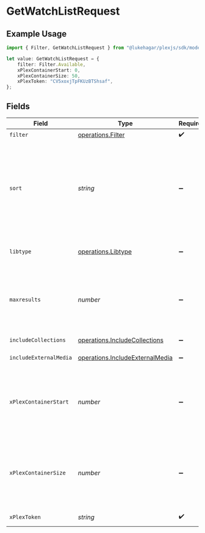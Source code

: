 # GetWatchListRequest

## Example Usage

```typescript
import { Filter, GetWatchListRequest } from "@lukehagar/plexjs/sdk/models/operations";

let value: GetWatchListRequest = {
    filter: Filter.Available,
    xPlexContainerStart: 0,
    xPlexContainerSize: 50,
    xPlexToken: "CV5xoxjTpFKUzBTShsaf",
};
```

## Fields

| Field                                                                                                                                                                                               | Type                                                                                                                                                                                                | Required                                                                                                                                                                                            | Description                                                                                                                                                                                         | Example                                                                                                                                                                                             |
| --------------------------------------------------------------------------------------------------------------------------------------------------------------------------------------------------- | --------------------------------------------------------------------------------------------------------------------------------------------------------------------------------------------------- | --------------------------------------------------------------------------------------------------------------------------------------------------------------------------------------------------- | --------------------------------------------------------------------------------------------------------------------------------------------------------------------------------------------------- | --------------------------------------------------------------------------------------------------------------------------------------------------------------------------------------------------- |
| `filter`                                                                                                                                                                                            | [operations.Filter](../../../sdk/models/operations/filter.md)                                                                                                                                       | :heavy_check_mark:                                                                                                                                                                                  | Filter                                                                                                                                                                                              |                                                                                                                                                                                                     |
| `sort`                                                                                                                                                                                              | *string*                                                                                                                                                                                            | :heavy_minus_sign:                                                                                                                                                                                  | In the format "field:dir". Available fields are "watchlistedAt" (Added At),<br/>"titleSort" (Title), "originallyAvailableAt" (Release Date), or "rating" (Critic Rating).<br/>"dir" can be "asc" or "desc"<br/> |                                                                                                                                                                                                     |
| `libtype`                                                                                                                                                                                           | [operations.Libtype](../../../sdk/models/operations/libtype.md)                                                                                                                                     | :heavy_minus_sign:                                                                                                                                                                                  | The type of library to filter. Can be "movie" or "show", or all if not present.<br/>                                                                                                                |                                                                                                                                                                                                     |
| `maxresults`                                                                                                                                                                                        | *number*                                                                                                                                                                                            | :heavy_minus_sign:                                                                                                                                                                                  | The number of items to return. If not specified, all items will be returned.<br/>If the number of items exceeds the limit, the response will be paginated.<br/>                                     |                                                                                                                                                                                                     |
| `includeCollections`                                                                                                                                                                                | [operations.IncludeCollections](../../../sdk/models/operations/includecollections.md)                                                                                                               | :heavy_minus_sign:                                                                                                                                                                                  | include collections in the results<br/>                                                                                                                                                             |                                                                                                                                                                                                     |
| `includeExternalMedia`                                                                                                                                                                              | [operations.IncludeExternalMedia](../../../sdk/models/operations/includeexternalmedia.md)                                                                                                           | :heavy_minus_sign:                                                                                                                                                                                  | include external media in the results<br/>                                                                                                                                                          |                                                                                                                                                                                                     |
| `xPlexContainerStart`                                                                                                                                                                               | *number*                                                                                                                                                                                            | :heavy_minus_sign:                                                                                                                                                                                  | The index of the first item to return. If not specified, the first item will be returned.<br/>If the number of items exceeds the limit, the response will be paginated.<br/>By default this is 0<br/> | 0                                                                                                                                                                                                   |
| `xPlexContainerSize`                                                                                                                                                                                | *number*                                                                                                                                                                                            | :heavy_minus_sign:                                                                                                                                                                                  | The number of items to return. If not specified, all items will be returned.<br/>If the number of items exceeds the limit, the response will be paginated.<br/>By default this is 50<br/>           | 50                                                                                                                                                                                                  |
| `xPlexToken`                                                                                                                                                                                        | *string*                                                                                                                                                                                            | :heavy_check_mark:                                                                                                                                                                                  | Plex Authentication Token                                                                                                                                                                           | CV5xoxjTpFKUzBTShsaf                                                                                                                                                                                |